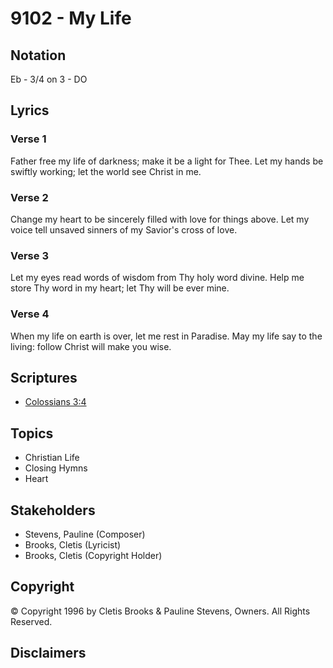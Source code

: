 # 9102 - My Life

## Notation

Eb - 3/4 on 3 - DO

## Lyrics

### Verse 1

Father free my life of darkness; make it be a light for Thee. Let my hands be swiftly working; let the world see Christ in me.

### Verse 2

Change my heart to be sincerely filled with love for things above. Let my voice tell unsaved sinners of my Savior's cross of love.

### Verse 3

Let my eyes read words of wisdom from Thy holy word divine. Help me store Thy word in my heart; let Thy will be ever mine.

### Verse 4

When my life on earth is over, let me rest in Paradise. May my life say to the living: follow Christ will make you wise.


## Scriptures

- [Colossians 3:4](https://www.biblegateway.com/passage/?search=Colossians%203%3A4)

## Topics

- Christian Life
- Closing Hymns
- Heart

## Stakeholders

- Stevens, Pauline (Composer)
- Brooks, Cletis (Lyricist)
- Brooks, Cletis (Copyright Holder)

## Copyright

© Copyright 1996 by Cletis Brooks & Pauline Stevens, Owners. All Rights Reserved.


## Disclaimers


